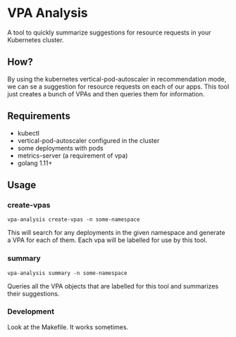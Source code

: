 # VPA Analysis

A tool to quickly summarize suggestions for resource requests in your Kubernetes cluster.

## How?

By using the kubernetes vertical-pod-autoscaler in recommendation mode, we can se a suggestion for resource requests on each of our apps.  This tool just creates a bunch of VPAs and then queries them for information.

## Requirements

* kubectl
* vertical-pod-autoscaler configured in the cluster
* some deployments with pods
* metrics-server (a requirement of vpa)
* golang 1.11+

## Usage

### create-vpas

```vpa-analysis create-vpas -n some-namespace```

This will search for any deployments in the given namespace and generate a VPA for each of them.  Each vpa will be labelled for use by this tool.

### summary

```vpa-analysis summary -n some-namespace```

Queries all the VPA objects that are labelled for this tool and summarizes their suggestions.

### Development

Look at the Makefile.  It works sometimes.
